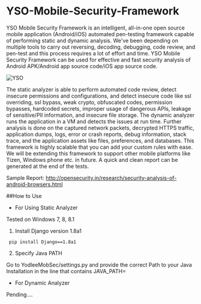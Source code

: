 # YSO-Mobile-Security-Framework

YSO Mobile Security Framework is an intelligent, all-in-one open source mobile application (Android/iOS) automated pen-testing framework capable of performing static and dynamic analysis. We've been depending on multiple tools to carry out reversing, decoding, debugging, code review, and pen-test and this process requires a lot of effort and time. YSO Mobile Security Framework can be used for effective and fast security analysis of Android APK/Android app source code/iOS app source code.

![YSO](http://opensecurity.in/wp-content/uploads/2015/03/Screen-Shot-2015-03-01-at-12.30.31-pm.png)

The static analyzer is able to perform automated code review, detect insecure permissions and configurations, and detect insecure code like ssl overriding, ssl bypass, weak crypto, obfuscated codes, permission bypasses, hardcoded secrets, improper usage of dangerous APIs, leakage of sensitive/PII information, and insecure file storage. The dynamic analyzer runs the application in a VM and detects the issues at run time. Further analysis is done on the captured network packets, decrypted HTTPS traffic, application dumps, logs, error or crash reports, debug information, stack trace, and the application assets like files, preferences, and databases. This framework is highly scalable that you can add your custom rules with ease. We will be extending this framework to support other mobile platforms like Tizen, Windows phone etc. in future. A quick and clean report can be generated at the end of the tests.

Sample Report: http://opensecurity.in/research/security-analysis-of-android-browsers.html

##How to Use
* For Using Static Analyzer

Tested on Windows 7, 8, 8.1

1. Install Django version 1.8a1

``` pip install Django==1.8a1```

2. Specify Java PATH

Go to YodleeMobSec/settings.py and provide the correct Path to your Java Installation in the line that contains JAVA_PATH=

* For Dynamic Analyzer

 Pending....

